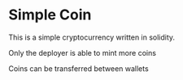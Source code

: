 # Simple Coin

This is a simple cryptocurrency written in solidity.

Only the deployer is able to mint more coins

Coins can be transferred between wallets